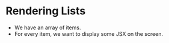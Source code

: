 # Rendering Lists

- We have an array of items.
- For every item, we want to display some JSX on the screen.
